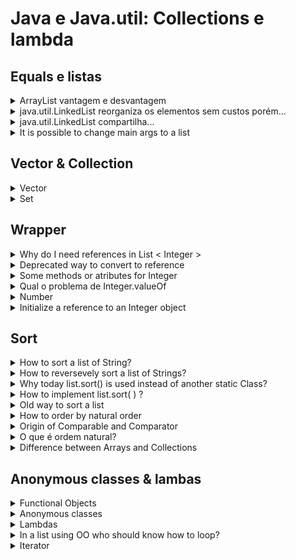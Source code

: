 # Java e Java.util: Collections e lambda

## Equals e listas

<details>
<summary>ArrayList vantagem e desvantagem</summary>
Rápida para iterar, mas se remover

```java
list.remove(1);
```
muda toda a indexação da lista  
</details>


<details>
<summary>java.util.LinkedList reorganiza os elementos sem custos porém...</summary>
Cada elemento sabe o index do anterior e do próximo. Fácil alterar.

Mas iterar é difícil pois tem que começar do início.
</details>


<details>
<summary>java.util.LinkedList compartilha...</summary>
Mesmos métodos

```java
myList.remove();
myList.size();
myList.contains();   
```

Isso é devido a interface List

```java
List<Integer> myList = new LinkedList<>(); 
```
</details>

<details>
    <summary>
    It is possible to change main args to a list
    </summary>


```java
public static void main(String[] args) {
    (args);
}
```
</details>

## Vector & Collection

<details>
<summary>
Vector
</summary>
The same thing as ArrayList, but threadsafe.It came before ArrayList and List (interface). Most of the time it's not necessary.
</details>

<details>
<summary>
Set
</summary>
Because List accepts duplicate entries. Both extends Collection. Vector is under List.
</details>

## Wrapper


<details>
<summary>
Why do I need references in List < Integer >
</summary>
No mundo de arrays existem primitivos e referências.
No mundo de Lists existem somente referências (they are objetcs)
Actually Java will convert primitives to objects

```java
myList.add(15);
//it should not be possible
//it's called autoboxing
//from Double to double is Unboxing (for example)
```
</details>

<details>
<summary>
Deprecated way to convert to reference
</summary>

```java
//Deprecated way
Integer numero = new Integer(22);

//New way
Integer numero = Integer.valueOf(22);
```
</details>

<details>
<summary>
Some methods or atributes for Integer</summary>

```java
//Deprecated way
Integer.MAX_VALUE;
Integer.intValue();
//parse is a static method that receives something
Integer.parseInt(...);
```
</details>

<details>
<summary>
Qual o problema de Integer.valueOf</summary>

Integer.valueOf("22"); retorna uma referência. E se for necessário uma int haveria um unboxing, então não seria a melhor opção, e sim:

Integer.parseInt("22"); devolve um int diretamente
</details>

<details>
<summary> Number </summary>
Mother class of Long, Integer, Double...
</details>

<details>
<summary>
Initialize a reference to an Integer object</summary>
Integer myInt = Integer.valueOf("22");
</details>

## Sort

<details>
<summary>
How to sort a list of String?
</summary>

```java
import java.util.Collections;
Collections.sort(minhaStrList);
```
</details>

<details>
<summary>
How to reversevely sort a list of Strings?
</summary>

```java
Collections.reverse(minhaStrList)
```
</details>

<details>
<summary>
Why today list.sort() is used instead of another static Class?
</summary>
Because that how it should be in OO world, where each object is responsible for itself.
</details>

<details>
<summary>
How to implement list.sort( ) ?
</summary>
list.sort() needs a Comparator class

```java
list.sort(new NomeTitularComparator());
```
For strings

```java
class TitularDaContaComparator implements Comparator<Conta> {
    @Override
    public int compare(Conta c1, Conta c2) {

       return c1.getTitular().getNome().compareTo(c2.getTitular().getNome());
    }
}
```

For integers

```java
class NumeroDaContaComparator  implements Comparator<Conta> {
    @Override
    public int compare(Conta c1, Conta c2) {
        return c1.getNumero() - c2.getNumero();
        //return Integer.compare(c1.getNumero(), c2.getNumero());
    }
}
```
</details>

<details>
<summary>
Old way to sort a list
</summary>

```java
Collections.sort(lista, new TitularContaComparator());
```
</details>

<details>
<summary>
How to order by natural order
</summary>

```java
//Old way
//Collections.sort(lista);

//New way
list.sort(null);
```
Then 

```java
class Conta implements Comparable<Conta> {
    /* */
    @Override
    public int compareTo(Conta o) {
        return Double.compare(this.saldo, o.saldo);
        //possible to access because its inside the class
    }
}
```
</details>

<details>
<summary>
Origin of Comparable and Comparator
</summary>
Para natural order:
java.lang.Comparable
To any order:
java.util.Comparator
</details>

<details>
<summary>
O que é ordem natural?
</summary>
Ordem usada pelo próprio elemento da lista
</details>

<details>
<summary>
Difference between Arrays and Collections
</summary>
Arrays is also a class full of static methods inside java.util. But it works with arrays
</details>


## Anonymous classes & lambas

<details>
<summary>
Functional Objects
</summary>
Some classes exists only to store a single method. The objects from those clases are "Functional Objects".
</details>

<details>
<summary>
Anonymous classes
</summary>
When you initialize without declaring a class first. The implementation of the class comes together with it.

Example of anonymous class. **Necessary to add () to call the constructor**.

```java
    lista.sort(new Comparator<Conta>() {
        @Override
        public int compare(Conta c1, Conta c2) {
            return Integer.compare(c1.getNumero(), c2.getNumero());
        }
    });
```

How it was before.

```java
class NumeroDaContaComparator2 implements Comparator<Conta> {
	@Override
	public int compare(Conta c1, Conta c2) {
		return Integer.compare(c1.getNumero(), c2.getNumero());
	}
}
```

But this will sacrifice readability. But it is also possible to store the anonymous classes inside a variable.

```java
Comparator<Conta> comp = new Comparator<Conta>() {
    @Override
    public int compare(Conta c1, Conta c2) {
        return Integer.compare(c1.getNumero(), c2.getNumero());
    }
} 
```

</details>


<details>
<summary>
Lambdas</summary>
To clean the code and showing only the parameters.<br>
From this:

```java
lista.sort(new Comparator<Conta>() {
    @Override
    public int compare(Conta c1, Conta c2) {
        return c1.getNumero() - c2.getNumero();
    }
});
```
To this:

```java
lista.sort((c1, c2) -> c1.getNumero() - c2.getNumero());
```
</details>


<details>
<summary>
In a list using OO who should know how to loop?
</summary>
The list itself. That's why this exists:

```java
list.forEach( conta -> System.out.println("Conta "+ conta) )
```
</details>

<details>
<summary>
Iterator</summary>

```java
List<String> nomes = new ArrayList<>();
nomes.add("Super Mario");
nomes.add("Yoshi"); 
nomes.add("Donkey Kong"); 

Iterator<String> it = nomes.iterator();

while(it.hasNext()) {
  System.out.println(it.next());
}
```
</details>

